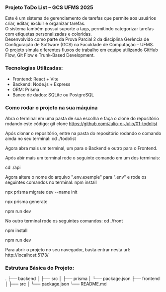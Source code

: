 ### Projeto ToDo List – GCS UFMS 2025

Este é um sistema de gerenciamento de tarefas que permite aos usuários criar, editar, excluir e organizar tarefas.  
O sistema também possui suporte a tags, permitindo categorizar tarefas com etiquetas personalizadas e coloridas.  
Desenvolvido como parte da Prova Parcial 2 da disciplina Gerência de Configuração de Software (GCS) na Faculdade de Computação – UFMS.  
O projeto simula diferentes fluxos de trabalho em equipe utilizando GitHub Flow, Git Flow e Trunk-Based Development.

### Tecnologias Utilizadas:

- Frontend: React + Vite
- Backend: Node.js + Express
- ORM: Prisma
- Banco de dados: SQLite ou PostgreSQL

### Como rodar o projeto na sua máquina

Abra o terminal em uma pasta de sua escolha e faça o clone do repositório rodando este código:
git clone https://github.com/Julio-o-Julio/01-todolist

Após clonar o repositório, entre na pasta do repositório rodando o comando ainda no seu terminal:
cd ./todolist

Agora abra mais um terminal, um para o Backend e outro para o Frontend.

Após abir mais um terminal rode o seguinte comando em um dos terminais:

cd ./api

Agora altere o nome do arquivo ".env.exemple" para ".env" e rode os seguintes comandos no terminal:
npm install

npx prisma migrate dev --name init

npx prisma generate

npm run dev

No outro terminal rode os seguintes comandos:
cd ./front

npm install

npm run dev

Para abrir o projeto no seu navegador, basta entrar nesta url: http://localhost:5173/

### Estrutura Básica do Projeto:

.
├── backend
│ ├── src
│ ├── prisma
│ └── package.json
├── frontend
│ ├── src
│ └── package.json
└── README.md
